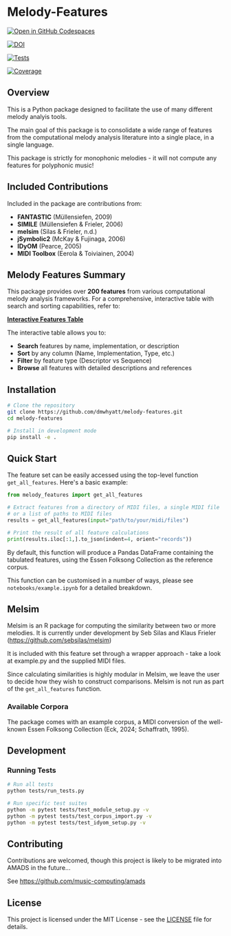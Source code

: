 # Melody-Features

[![Open in GitHub Codespaces](https://github.com/codespaces/badge.svg)](https://github.com/codespaces/new?hide_repo_select=true&ref=main&repo=1023590972)

[![DOI](https://zenodo.org/badge/1023590972.svg)](https://doi.org/10.5281/zenodo.16894207)

[![Tests](https://github.com/dmwhyatt/melody-features/workflows/Tests/badge.svg)](https://github.com/dmwhyatt/melody-features/actions)

[![Coverage](https://codecov.io/gh/dmwhyatt/melody-features/branch/main/graph/badge.svg)](https://codecov.io/gh/dmwhyatt/melody-features)

## Overview
This is a Python package designed to facilitate the use of many different melody analyis tools. 

The main goal of this package is to consolidate a wide range of features from the computational melody analysis literature
into a single place, in a single language.

This package is strictly for monophonic melodies - it will not compute any features for polyphonic music!


## Included Contributions

Included in the package are contributions from:

- **FANTASTIC** (Müllensiefen, 2009)
- **SIMILE** (Müllensiefen & Frieler, 2006)
- **melsim** (Silas & Frieler, n.d.)
- **jSymbolic2** (McKay & Fujinaga, 2006)
- **IDyOM** (Pearce, 2005)
- **MIDI Toolbox** (Eerola & Toiviainen, 2004)

## Melody Features Summary

This package provides over **200 features** from various computational melody analysis frameworks. For a comprehensive, interactive table with search and sorting capabilities, refer to:

**[Interactive Features Table](https://dmwhyatt.github.io/melody-features/)**

The interactive table allows you to:
- **Search** features by name, implementation, or description
- **Sort** by any column (Name, Implementation, Type, etc.)
- **Filter** by feature type (Descriptor vs Sequence)
- **Browse** all features with detailed descriptions and references

## Installation

```bash
# Clone the repository
git clone https://github.com/dmwhyatt/melody-features.git
cd melody-features

# Install in development mode
pip install -e .
```

## Quick Start

The feature set can be easily accessed using the top-level function `get_all_features`. Here's a basic example:

```python
from melody_features import get_all_features

# Extract features from a directory of MIDI files, a single MIDI file
# or a list of paths to MIDI files
results = get_all_features(input="path/to/your/midi/files")

# Print the result of all feature calculations
print(results.iloc[:1,].to_json(indent=4, orient="records"))

```

By default, this function will produce a Pandas DataFrame containing the tabulated features, using the Essen Folksong Collection as the reference corpus.


This function can be customised in a number of ways, please see `notebooks/example.ipynb` for a detailed breakdown.

## Melsim

Melsim is an R package for computing the similarity between two or more melodies. It is currently under development by Seb Silas and Klaus Frieler (https://github.com/sebsilas/melsim)

It is included with this feature set through a wrapper approach - take a look at example.py and the supplied MIDI files.

Since calculating similarities is highly modular in Melsim, we leave the user to decide how they wish to construct comparisons. Melsim is not run as part of the `get_all_features` function.

### Available Corpora

The package comes with an example corpus, a MIDI conversion of the well-known Essen Folksong Collection (Eck, 2024; Schaffrath, 1995).

## Development

### Running Tests

```bash
# Run all tests
python tests/run_tests.py

# Run specific test suites
python -m pytest tests/test_module_setup.py -v
python -m pytest tests/test_corpus_import.py -v
python -m pytest tests/test_idyom_setup.py -v
```

## Contributing

Contributions are welcomed, though this project is likely to be migrated into AMADS in the future...

See https://github.com/music-computing/amads

## License

This project is licensed under the MIT License - see the [LICENSE](LICENSE) file for details.
